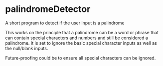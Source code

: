 # palindromeDetector
A short program to detect if the user input is a palindrome

This works on the principle that a palindrome can be a word or phrase that can contain special characters and numbers and still be considered a palindrome. It is set to ignore the basic special character inputs as well as the null/blank inputs. 

Future-proofing could be to ensure all special characters can be ignored.
